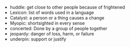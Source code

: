 - huddle: get close to other people because of frightened
- Lexicon: list of words used in a language
- Catalyst: a person or a thing causes a change
- Myopic: shortsighted in every sense
- concerted: Done by a group of people together
- jeopardy: danger of loss, harm, or failure
- underpin: support or justify


